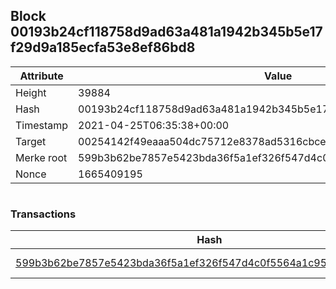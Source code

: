 ## Block 00193b24cf118758d9ad63a481a1942b345b5e17f29d9a185ecfa53e8ef86bd8

Attribute | Value
--- | ---
Height | 39884
Hash | 00193b24cf118758d9ad63a481a1942b345b5e17f29d9a185ecfa53e8ef86bd8
Timestamp | 2021-04-25T06:35:38+00:00
Target | 00254142f49eaaa504dc75712e8378ad5316cbcead634704b3734b6271167cc4
Merke root | 599b3b62be7857e5423bda36f5a1ef326f547d4c0f5564a1c9580ec0047c8f3f
Nonce | 1665409195

```

```

### Transactions

Hash | Amount
--- | ---
[599b3b62be7857e5423bda36f5a1ef326f547d4c0f5564a1c9580ec0047c8f3f](599b3b62be7857e5423bda36f5a1ef326f547d4c0f5564a1c9580ec0047c8f3f.md) | 10.00000000 SKEPTI 
